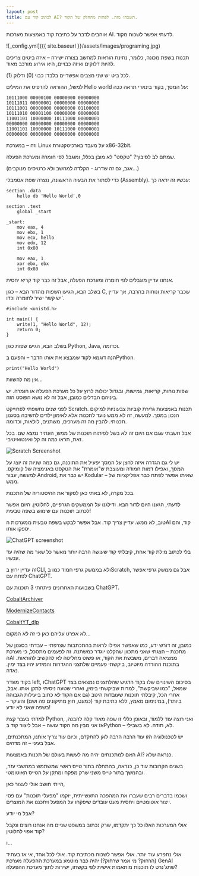```yaml
---
layout: post
title: לכתוב קוד עם AI? תשכחו מזה. לפחות מהחלק של הקוד.
---
```


אוהבים לדבר על כתיבת קוד באמצעות מערכות AI.
לדעתי אפשר לשכוח מקוד.

![_config.yml]({{ site.baseurl }}/assets/images/programing.jpg)

תכנות בשפת מכונה, כלומר, נתינת הוראות למחשב בצורה ישירה – איזה ביטים צריכים להיות דלוקים ואיזה כבויים, היא אירוע מורכב מאוד.

לכל ביט יש שני מצבים אפשריים בלבד: כבוי (0) ודלוק (1).

למשל, ההוראה להדפיס את המילים Hello world על המסך, בקוד בינארי תראה ככה:

```
10111000 00000100 00000000 00000000
10111011 00000001 00000000 00000000
10111001 00000000 00000000 01100000
10111010 00001100 00000000 00000000
11001101 10000000 10111000 00000001
00000000 00000000 00000000 00000000
11001101 10000000 10111000 00000001
00000000 00000000 00000000 00000000
```

וזה – במערכת Linux על מעבד בארכיטקטורת x86-32bit.

שמתם לב לסיבוך?
"טקסט" לא מובן בכלל, ומוגבל לפי חומרה ומערכת הפעלה.

(אגב, גם זה שדרוג - הקלדה למחשב ולא כרטיסים מנוקבים...)

כדי לפתור את הבעיה הראשונה, נוצרה שפת אסמבלי (Assembly).
עכשיו זה יראה כך:


```
section .data
    hello db 'Hello World',0

section .text
    global _start

_start:
    mov eax, 4
    mov ebx, 1
    mov ecx, hello
    mov edx, 12
    int 0x80

    mov eax, 1
    xor ebx, ebx
    int 0x80
```

אנחנו עדיין מוגבלים לפי חומרה ומערכת הפעלה, אבל זה כבר קוד קריא יחסית.

בשלב הבא, הגיעו השפות מהדור הבא – כגון C,
שכבר קריאות ונוחות בהרבה, אך עדיין יש קשר ישיר לחומרה וכדו'.

```
#include <unistd.h>

int main() {
    write(1, "Hello World", 12);
    return 0;
}
```

בשלב הבא, הגיעו שפות כגון Python, Java,  וכדומה.

הנה דוגמא לקוד שמבצע את אותו הדבר – והפעם בPython.

```
print("Hello World")
```

אין מה להשוות...

שפות נוחות, קריאות, גמישות, ובגדול יכולות לרוץ על כל מערכת הפעלה או חומרה.
יש ביניהם הבדלים כמובן, אבל זה לא נושא הפוסט הזה.

לפני שנים נחשפתי לפרוייקט Scratch.
תכנות באמצעות גרירת קוביות צבעוניות למיקום הנכון במסך.
למעשה, זה לא ממש נועד לתכנות אלא לאימון ילדים לחשיבה בסגנון תכנותי.
להבין מה זה מערכים, משתנים, לולאות, וכדומה.

אבל חשבתי שגם אם היום זה לא בשל לפיתוח תוכנות של ממש, העתיד נמצא שם.
בכל זאת, תראו כמה זה קל ואינטואיטיבי.

![Scratch Screenshot](https://aiv-dev.com/he-IL/assets/images/Scratch.png)

יש לי גם הגדרה איזה לחצן על המסך יפעיל את התוכנה, גם כמה שניות זה יוצג על המסך, ואפילו דמות חמודה ומעוצבת ש"אומרת" את הטקסט באנימציה של קומיקס.
למעשה, עבור Android, יש כבר את Kodular – שאיתו אפשר לפתח כבר אפליקציות של ממש.

בכל מקרה, לא באתי כאן לסקור את ההיסטוריה של התכנות.

לדעתי, הגענו היום לדור הבא.
ודילגנו על הממשקים הגרפיים, לחלוטין.
היום אפשר לכתוב תוכנות עם שימוש בשפה טבעית!

טוב, לא ממש. עדיין צריך קוד. אבל אפשר לבקש בשפה טבעית ממערכות הAI קוד, והם יספקו אותו.

![ChatGPT screenshot](https://aiv-dev.com/he-IL/assets/images/AI.png)


בלי לכתוב מילת קוד אחת, קיבלתי קוד שעושה הרבה יותר מאשר כל שאר מה שהיה עד עכשיו.

זה עדיין ירוץ בCLI, ולא בממשק גרפי חמוד כמו בScratch, אבל גם ממשק גרפי אפשר לפתח עם ChatGPT.

בשבועות האחרונים פיתחתי 3 תוכנות עם ChatGPT.

[CobaltArchiver](https://github.com/AshiVered/CobaltArchiver)

[ModernizeContacts](https://github.com/AshiVered/ModernizeContacts)

[CobaltYT_dlp](https://github.com/AshiVered/CobaltYT_dlp)


לא אפרט עליהם כאן כי זה לא המקום...

כמובן, זה דורש ידע, כמו שאפשר אפילו לראות בהתכתבות שצרפתי – עבדתי בסגנון של מתכנת – הצגתי שאני מתכוון שהקלט יוגדר כמשתנה.
זה לפעמים מתסכל, כי מערכת הAI ממציאה דברים, משבשת את הקוד, או פשוט מחליטה לא להקשיב להוראות.
בתוכנת ההורדה מיוטיוב, ביקשתי פעמיים שלחצני ההגדרות והמידע יהיו בצד ימין. נאדה. 

בקוד מוגדר left, וChatGPT בסיכום השינויים שלו בקוד הדגיש שהלחצנים נמצאים בצד שמאל, "כמו שביקשת", למרות שביקשתי בימין, ואחרי שטעה ניסיתי לתקן אותו.
אבל, אחרי הכל, קיבלתי תוכנות שעובדות היטב (גם אם הקוד לא כתוב ביעילות הגבוהה ביותר), במינימום מאמץ,
ללא כתיבת קוד (כמעט, חוץ מתיקונים פה ושם) והעיקר – בשפה שאני לא יודע!

למדתי בעבר קצת Python, ואני רוצה עוד ללמוד,
ובאופן כללי זו שפה מאוד קלה להבנה, אז אני מבין מה הקוד עושה – אבל ליצור קוד בPython – לא, תודה. לא בשבילי.

יש לטכנולוגיה הזו עוד הרבה הרבה לאן להתקדם, וכיום עוד צריך אותנו, המתכנתים, אבל בעיני – זה מדהים.

האם למתכנתים יהיה מה לעשות בעולם של תכנות באמצעות AI? 
כנראה שלא.

בשנים הקרובות עוד כן, כנראה, בהתחלה בתור טייס ראשי שמשתמש במחשבי עזר, ובהמשך בתור טייס משני שרק מפקח ומתקן על הטייס האוטומטי.

הייתי חושב אולי לעצור כאן,

ושכמו בדברים רבים שעברו את המהפכה התעשייתית, יוקמו "מפעלי תוכנות" עם פסי ייצור אוטומטיים ויחסית מעט עובדים שיפקחו על המפעל ויתכננו את המוצרים.

אבל מי יודע?

אולי המערכות האלו כל כך יתקדמו, שרק נכתוב במשפט שניים מה אנחנו רוצים ונקבל קוד אפוי לחלוטין?

ו...

אולי נתפרע עוד יותר.
אולי אפשר לשכוח מכתיבת קוד. אולי לכל אחד, אי אז בעתיד (הרחוק? מי אמר שרחוק?) יהיה כבר מוטמע במערכת ההפעלה מערכת GenAI שתג'נרט לו תוכנות מותאמות אישית לפי בקשתו, ישירות לתוך מערכת ההפעלה?

